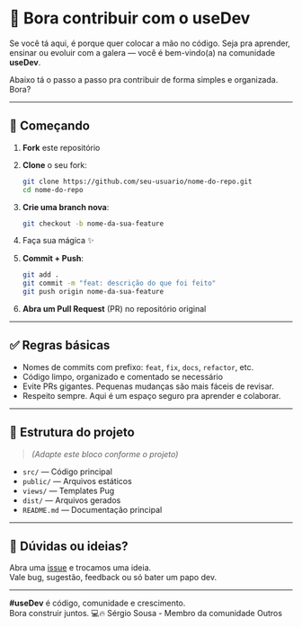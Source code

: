 # 👊 Bora contribuir com o useDev

Se você tá aqui, é porque quer colocar a mão no código. Seja pra aprender, ensinar ou evoluir com a galera — você é bem-vindo(a) na comunidade **useDev**.

Abaixo tá o passo a passo pra contribuir de forma simples e organizada. Bora?

---

## 🚀 Começando

1. **Fork** este repositório
2. **Clone** o seu fork:
   ```bash
   git clone https://github.com/seu-usuario/nome-do-repo.git
   cd nome-do-repo
   ```
3. **Crie uma branch nova**:
   ```bash
   git checkout -b nome-da-sua-feature
   ```

4. Faça sua mágica ✨

5. **Commit + Push**:
   ```bash
   git add .
   git commit -m "feat: descrição do que foi feito"
   git push origin nome-da-sua-feature
   ```

6. **Abra um Pull Request** (PR) no repositório original

---

## ✅ Regras básicas

- Nomes de commits com prefixo: `feat`, `fix`, `docs`, `refactor`, etc.
- Código limpo, organizado e comentado se necessário
- Evite PRs gigantes. Pequenas mudanças são mais fáceis de revisar.
- Respeito sempre. Aqui é um espaço seguro pra aprender e colaborar.

---

## 📂 Estrutura do projeto

> *(Adapte este bloco conforme o projeto)*

- `src/` — Código principal
- `public/` — Arquivos estáticos
- `views/` — Templates Pug
- `dist/` — Arquivos gerados
- `README.md` — Documentação principal

---

## 🤔 Dúvidas ou ideias?

Abra uma [issue](../../issues) e trocamos uma ideia.  
Vale bug, sugestão, feedback ou só bater um papo dev.

---

**#useDev** é código, comunidade e crescimento.  
Bora construir juntos. 💻🔥
Sérgio Sousa - Membro da comunidade
Outros